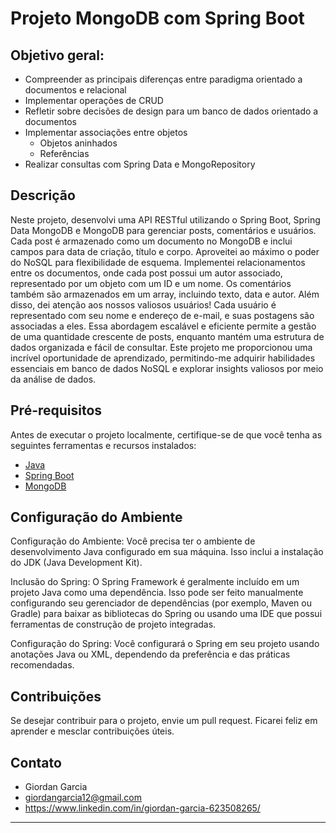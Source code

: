 # Projeto MongoDB com Spring Boot

## Objetivo geral:
* Compreender as principais diferenças entre paradigma orientado a documentos e relacional
* Implementar operações de CRUD
* Refletir sobre decisões de design para um banco de dados orientado a documentos
* Implementar associações entre objetos
  - Objetos aninhados
  - Referências
* Realizar consultas com Spring Data e MongoRepository

## Descrição

Neste projeto, desenvolvi uma API RESTful utilizando o Spring Boot, Spring Data MongoDB e MongoDB para gerenciar posts, comentários e usuários. Cada post é armazenado como um documento no MongoDB e inclui campos para data de criação, título e corpo. Aproveitei ao máximo o poder do NoSQL para flexibilidade de esquema. Implementei relacionamentos entre os documentos, onde cada post possui um autor associado, representado por um objeto com um ID e um nome. Os comentários também são armazenados em um array, incluindo texto, data e autor. Além disso, dei atenção aos nossos valiosos usuários! Cada usuário é representado com seu nome e endereço de e-mail, e suas postagens são associadas a eles. Essa abordagem escalável e eficiente permite a gestão de uma quantidade crescente de posts, enquanto mantém uma estrutura de dados organizada e fácil de consultar. Este projeto me proporcionou uma incrível oportunidade de aprendizado, permitindo-me adquirir habilidades essenciais em banco de dados NoSQL e explorar insights valiosos por meio da análise de dados.

## Pré-requisitos

Antes de executar o projeto localmente, certifique-se de que você tenha as seguintes ferramentas e recursos instalados:

- [Java](https://www.java.com/pt-BR/download/help/windows_manual_download.html)
- [Spring Boot](https://www.devmedia.com.br/primeiros-passos-com-o-spring-boot/33654)
- [MongoDB](https://www.devmedia.com.br/introducao-ao-mongodb/30792)


## Configuração do Ambiente

Configuração do Ambiente: Você precisa ter o ambiente de desenvolvimento Java configurado em sua máquina. Isso inclui a instalação do JDK (Java Development Kit).

Inclusão do Spring: O Spring Framework é geralmente incluído em um projeto Java como uma dependência. Isso pode ser feito manualmente configurando seu gerenciador de dependências (por exemplo, Maven ou Gradle) para baixar as bibliotecas do Spring ou usando uma IDE que possui ferramentas de construção de projeto integradas.

Configuração do Spring: Você configurará o Spring em seu projeto usando anotações Java ou XML, dependendo da preferência e das práticas recomendadas.

## Contribuições

Se desejar contribuir para o projeto, envie um pull request. Ficarei feliz em aprender e mesclar contribuições úteis.

## Contato

- Giordan Garcia
- giordangarcia12@gmail.com
- https://www.linkedin.com/in/giordan-garcia-623508265/

---
